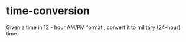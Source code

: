 # time-conversion
Given a time in 12 ​- ​hour AM/PM format ​, convert it to military (24-hour) time.
